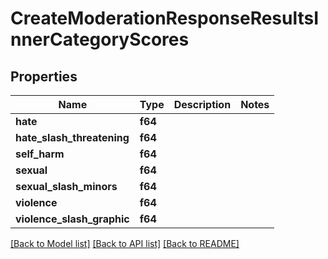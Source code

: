 # CreateModerationResponseResultsInnerCategoryScores

## Properties
Name | Type | Description | Notes
------------ | ------------- | ------------- | -------------
**hate** | **f64** |  | 
**hate_slash_threatening** | **f64** |  | 
**self_harm** | **f64** |  | 
**sexual** | **f64** |  | 
**sexual_slash_minors** | **f64** |  | 
**violence** | **f64** |  | 
**violence_slash_graphic** | **f64** |  | 

[[Back to Model list]](../README.md#documentation-for-models) [[Back to API list]](../README.md#documentation-for-api-endpoints) [[Back to README]](../README.md)


